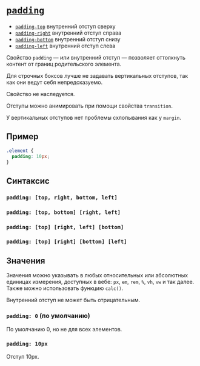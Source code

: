 # [`padding`](../index.md)

- [`padding-top`](./padding-top.md) внутренний отступ сверху
- [`padding-right`](./padding-right.md) внутренний отступ справа
- [`padding-bottom`](./padding-bottom.md) внутренний отступ снизу
- [`padding-left`](./padding-left.md) внутренний отступ слева

Свойство `padding` — или внутренний отступ — позволяет оттолкнуть контент от границ родительского элемента.

Для строчных боксов лучше не задавать вертикальных отступов, так как они ведут себя непредсказуемо.

Свойство не наследуется.

Отступы можно анимировать при помощи свойства `transition`.

У вертикальных отступов нет проблемы схлопывания как у `margin`.

## Пример

```css
.element {
  padding: 10px;
}
```

## Синтаксис

### `padding: [top, right, bottom, left]`

### `padding: [top, bottom] [right, left]`

### `padding: [top] [right, left] [bottom]`

### `padding: [top] [right] [bottom] [left]`

## Значения

Значения можно указывать в любых относительных или абсолютных единицах измерения, доступных в вебе: `px`, `em`, `rem`, `%`, `vh`, `vw` и так далее. Также можно использовать функцию `calc()`.

Внутренний отступ не может быть отрицательным.

### `padding: 0` (по умолчанию)

По умолчанию 0, но не для всех элементов.

### `padding: 10px`

Отступ 10px.
